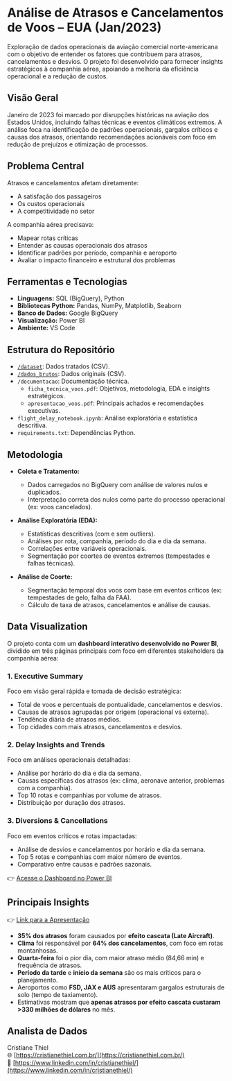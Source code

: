 # Análise de Atrasos e Cancelamentos de Voos – EUA (Jan/2023)

Exploração de dados operacionais da aviação comercial norte-americana com o objetivo de entender os fatores que contribuem para atrasos, cancelamentos e desvios. O projeto foi desenvolvido para fornecer insights estratégicos à companhia aérea, apoiando a melhoria da eficiência operacional e a redução de custos.

## Visão Geral

Janeiro de 2023 foi marcado por disrupções históricas na aviação dos Estados Unidos, incluindo falhas técnicas e eventos climáticos extremos. A análise foca na identificação de padrões operacionais, gargalos críticos e causas dos atrasos, orientando recomendações acionáveis com foco em redução de prejuízos e otimização de processos.

## Problema Central

Atrasos e cancelamentos afetam diretamente:
- A satisfação dos passageiros
- Os custos operacionais
- A competitividade no setor

A companhia aérea precisava:
- Mapear rotas críticas
- Entender as causas operacionais dos atrasos
- Identificar padrões por período, companhia e aeroporto
- Avaliar o impacto financeiro e estrutural dos problemas

## Ferramentas e Tecnologias
- **Linguagens:** SQL (BigQuery), Python
- **Bibliotecas Python:** Pandas, NumPy, Matplotlib, Seaborn
- **Banco de Dados:** Google BigQuery
- **Visualização:** Power BI
- **Ambiente:** VS Code

## Estrutura do Repositório
- [`/dataset`](https://drive.google.com/file/d/1aJnB3STqw-KXs-_LP-0cXvBVOTQFSGXx/view?usp=sharing): Dados tratados (CSV).
- [`/dados_brutos`](https://drive.google.com/file/d/1ZrgwcRV7t39irbuf6WKEltobzpoJmzPn/view?usp=sharing): Dados originais (CSV).
- `/documentacao`: Documentação técnica.
  - `ficha_tecnica_voos.pdf`: Objetivos, metodologia, EDA e insights estratégicos.
  - `apresentacao_voos.pdf`: Principais achados e recomendações executivas.
- `flight_delay_notebook.ipynb`: Análise exploratória e estatística descritiva.
- `requirements.txt`: Dependências Python.

## Metodologia

- **Coleta e Tratamento:**
  - Dados carregados no BigQuery com análise de valores nulos e duplicados.
  - Interpretação correta dos nulos como parte do processo operacional (ex: voos cancelados).
  
- **Análise Exploratória (EDA):**
  - Estatísticas descritivas (com e sem outliers).
  - Análises por rota, companhia, período do dia e dia da semana.
  - Correlações entre variáveis operacionais.
  - Segmentação por coortes de eventos extremos (tempestades e falhas técnicas).

- **Análise de Coorte:**
  - Segmentação temporal dos voos com base em eventos críticos (ex: tempestades de gelo, falha da FAA).
  - Cálculo de taxa de atrasos, cancelamentos e análise de causas.

## Data Visualization

O projeto conta com um **dashboard interativo desenvolvido no Power BI**, dividido em três páginas principais com foco em diferentes stakeholders da companhia aérea:

### 1. Executive Summary
Foco em visão geral rápida e tomada de decisão estratégica:
- Total de voos e percentuais de pontualidade, cancelamentos e desvios.
- Causas de atrasos agrupadas por origem (operacional vs externa).
- Tendência diária de atrasos médios.
- Top cidades com mais atrasos, cancelamentos e desvios.

### 2. Delay Insights and Trends
Foco em análises operacionais detalhadas:
- Análise por horário do dia e dia da semana.
- Causas específicas dos atrasos (ex: clima, aeronave anterior, problemas com a companhia).
- Top 10 rotas e companhias por volume de atrasos.
- Distribuição por duração dos atrasos.

### 3. Diversions & Cancellations
Foco em eventos críticos e rotas impactadas:
- Análise de desvios e cancelamentos por horário e dia da semana.
- Top 5 rotas e companhias com maior número de eventos.
- Comparativo entre causas e padrões sazonais.

👉 [Acesse o Dashboard no Power BI](https://app.powerbi.com/view?r=eyJrIjoiY2NmNzg5NjctNTJhYy00NDA3LThhYzEtYjFmMTJkNGY3MDFjIiwidCI6IjVhOGViYWRmLTdlNDQtNDYzZi04OTdiLThkYzhiODcwZDAyZiJ9)


## Principais Insights

👉 [Link para a Apresentação](https://www.loom.com/share/a91105ff440b4c1093cbf05121906103)

- **35% dos atrasos** foram causados por **efeito cascata (Late Aircraft)**.
- **Clima** foi responsável por **64% dos cancelamentos**, com foco em rotas montanhosas.
- **Quarta-feira** foi o pior dia, com maior atraso médio (84,66 min) e frequência de atrasos.
- **Período da tarde** e **início da semana** são os mais críticos para o planejamento.
- Aeroportos como **FSD, JAX e AUS** apresentaram gargalos estruturais de solo (tempo de taxiamento).
- Estimativas mostram que **apenas atrasos por efeito cascata custaram >330 milhões de dólares** no mês.

## Analista de Dados

Cristiane Thiel  
🌐 [https://cristianethiel.com.br/](https://cristianethiel.com.br/)  
🔗 [https://www.linkedin.com/in/cristianethiel/](https://www.linkedin.com/in/cristianethiel/)
